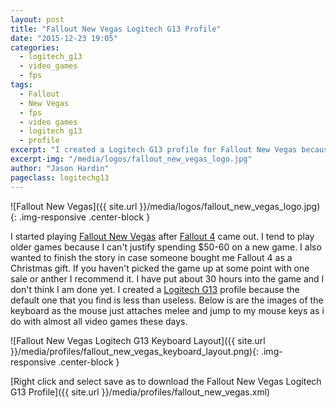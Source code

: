 ```yaml
---
layout: post
title: "Fallout New Vegas Logitech G13 Profile"
date: "2015-12-23 19:05"
categories:
  - logitech_g13
  - video_games
  - fps
tags:
  - Fallout
  - New Vegas
  - fps
  - video games
  - logitech g13
  - profile
excerpt: "I created a Logitech G13 profile for Fallout New Vegas because the default one wasn't very good."
excerpt-img: "/media/logos/fallout_new_vegas_logo.jpg"
author: "Jason Hardin"
pageclass: logitechg13
---
```

![Fallout New Vegas]({{ site.url }}/media/logos/fallout_new_vegas_logo.jpg){: .img-responsive .center-block }

I started playing [Fallout New Vegas](http://store.steampowered.com/agecheck/app/22380/) after [Fallout 4](https://www.fallout4.com/) came out. I tend to play older games because I can't justify spending $50-60 on a new game. I also wanted to finish the story in case someone bought me Fallout 4 as a Christmas gift. If you haven't picked the game up at some point with one sale or anther I recommend it. I have put about 30 hours into the game and I don't think I am done yet. I created a  [Logitech G13](http://gaming.logitech.com/en-us/product/g13-advanced-gameboard) profile because the default one that you find is less than useless. Below is are the images of the keyboard as the mouse just attaches melee and jump to my mouse keys as i do with almost all video games these days.

![Fallout New Vegas Logitech G13 Keyboard Layout]({{ site.url }}/media/profiles/fallout_new_vegas_keyboard_layout.png){: .img-responsive .center-block }

[Right click and select save as to download the Fallout New Vegas Logitech G13 Profile]({{ site.url }}/media/profiles/fallout_new_vegas.xml)
